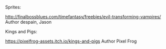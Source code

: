 
Sprites:

<http://finalbossblues.com/timefantasy/freebies/evil-transforming-vampires/>
Author despain, Jason

Kings and Pigs:

<https://pixelfrog-assets.itch.io/kings-and-pigs>
Author Pixel Frog
